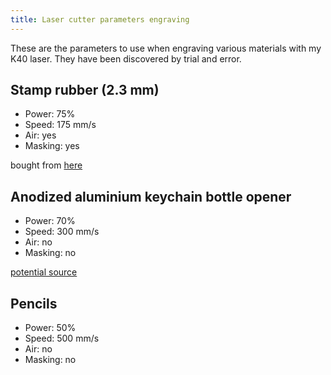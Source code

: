 ```yaml
---
title: Laser cutter parameters engraving
---
```


These are the parameters to use when engraving various materials with my K40 laser. They have been discovered by trial and error.

## Stamp rubber (2.3 mm)

* Power: 75%
* Speed: 175 mm/s
* Air: yes
* Masking: yes

bought from [here](https://www.ebay.de/itm/161704835355)

## Anodized aluminium keychain bottle opener

* Power: 70%
* Speed: 300 mm/s
* Air: no
* Masking: no

[potential source](https://www.aliexpress.com/item/Portable-4-in-1-Bottle-Opener-Key-Ring-Chain-Keyring-Keychain-Metal-Beer-Bar-Tool-Claw/1000007703071.html)

## Pencils

* Power: 50%
* Speed: 500 mm/s
* Air: no
* Masking: no
